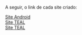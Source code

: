  A seguir, o link de cada site criado:

<a href="https://arthurvini778.github.io/Meus-sites/Site%20Android/android.html"> Site Android </a> <br>
<a href="https://arthurvini778.github.io/Meus-sites/Site%20TEAL/index.html"> Site TEAL </a> <br>
<a href="https://arthurvini778.github.io/Meus-sites/Site%20cordel/index.html"> Site TEAL </a> <br>